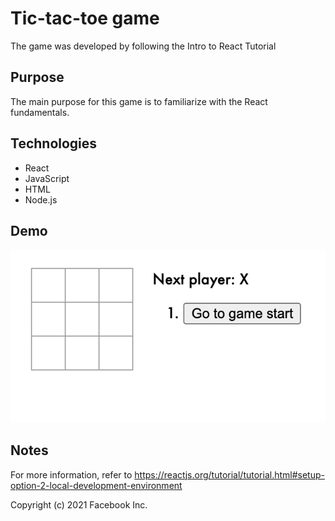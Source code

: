 # Tic-tac-toe game
The game was developed by following the Intro to React Tutorial

## Purpose
The main purpose for this game is to familiarize with the React fundamentals.

## Technologies
- React
- JavaScript 
- HTML
- Node.js

## Demo
![initial page](demo.png)

## Notes
For more information, refer to https://reactjs.org/tutorial/tutorial.html#setup-option-2-local-development-environment

Copyright (c) 2021 Facebook Inc.
